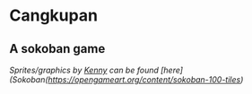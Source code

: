 # Cangkupan
## A sokoban game
*Sprites/graphics by [Kenny](https://kenney.nl/) can be found [here](Sokoban(https://opengameart.org/content/sokoban-100-tiles)*
